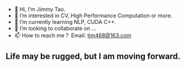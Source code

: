 - 👋 Hi, I’m Jimmy Tao.
- 👀 I’m interested in CV, High Performance Computation or more.
- 🌱 I’m currently learning NLP, CUDA C++.
- 💞️ I’m looking to collaborate on ...
- 📫 How to reach me？ Email: tjm468@163.com

## Life may be rugged, but I am moving forward.

<!---
ttjjmm/ttjjmm is a ✨ special ✨ repository because its `README.md` (this file) appears on your GitHub profile.
You can click the Preview link to take a look at your changes.
--->
